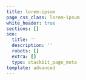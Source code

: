 ```yaml
---
title: lorem-ipsum
page_css_class: lorem-ipsum
white_header: true
sections: []
seo:
  title: ''
  description: ''
  robots: []
  extra: []
  type: stackbit_page_meta
template: advanced
---
```

